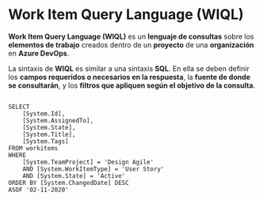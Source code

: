 <h1>Work Item Query Language (WIQL)</h1>

<b>Work Item Query Language (WIQL)</b> es un <b>lenguaje de consultas</b> sobre los <b>elementos de trabajo</b> creados dentro de un <b>proyecto</b> de una <b>organización</b> en <b>Azure DevOps</b>. 

La sintaxis de <b>WIQL</b> es similar a una sintaxis <b>SQL</b>. En ella se deben definir los <b>campos requeridos o necesarios en la respuesta</b>, la <b>fuente de donde se consultarán</b>, y los <b>filtros que apliquen según el objetivo de la consulta</b>. 

<code>
SELECT
    [System.Id],
    [System.AssignedTo],
    [System.State],
    [System.Title],
    [System.Tags]
FROM workitems
WHERE
    [System.TeamProject] = 'Design Agile'
    AND [System.WorkItemType] = 'User Story'
    AND [System.State] = 'Active'
ORDER BY [System.ChangedDate] DESC
ASOF '02-11-2020'
</code>